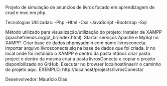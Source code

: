 Projeto de simulação de anúncios de livros focado em aprendizagem de crud e mvc em php.

Tecnologias Utilizadas:
-Php
-Html
-Css
-JavaScript
-Bootstrap
-Sql

Método utilizado para visualização/utilização do projeto:
Instalar de XAMPP (apachefriends.org/pt_br/index.html).
Startar serviços Apache e MySql no XAMPP.
Criar base de dados phpmyadmin com nome livrosconecta.
importar arquivo livrosconecta.slq na base de dados que foi criada.
Ir no local onde foi instalado o XAMPP e dentro da pasta htdocs criar pasta project e dentro da mesma criar a pasta livrosConecta e copiar o projeto disponibilizado no GitHub.
Executar no browser localhost/inserir o caminho do projeto aqui. EXEMPLO: http://localhost/projects/livrosConecta/



Desenvolvedor: Maurício Dias 
